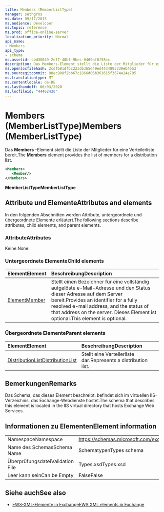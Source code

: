 ```yaml
---
title: Members (MemberListType)
manager: sethgros
ms.date: 09/17/2015
ms.audience: Developer
ms.topic: reference
ms.prod: office-online-server
localization_priority: Normal
api_name:
- Members
api_type:
- schema
ms.assetid: cbd38049-2ef7-40bf-9bec-0469af0f58ec
description: Das Members-Element stellt die Liste der Mitglieder für eine Verteilerliste bereit.
ms.openlocfilehash: 2cdfb81dfbc223db365d49ed44d4893339eb4653
ms.sourcegitcommit: 88ec988f2bb67c1866d06b361615f3674a24e795
ms.translationtype: MT
ms.contentlocale: de-DE
ms.lasthandoff: 06/03/2020
ms.locfileid: "44462430"
---
```

# <a name="members-memberlisttype"></a><span data-ttu-id="93452-103">Members (MemberListType)</span><span class="sxs-lookup"><span data-stu-id="93452-103">Members (MemberListType)</span></span>

<span data-ttu-id="93452-104">Das **Members** -Element stellt die Liste der Mitglieder für eine Verteilerliste bereit.</span><span class="sxs-lookup"><span data-stu-id="93452-104">The **Members** element provides the list of members for a distribution list.</span></span> 
  
```xml
<Members>
   <Member/>
</Members>
```

<span data-ttu-id="93452-105">**MemberListType**</span><span class="sxs-lookup"><span data-stu-id="93452-105">**MemberListType**</span></span>

## <a name="attributes-and-elements"></a><span data-ttu-id="93452-106">Attribute und Elemente</span><span class="sxs-lookup"><span data-stu-id="93452-106">Attributes and elements</span></span>

<span data-ttu-id="93452-107">In den folgenden Abschnitten werden Attribute, untergeordnete und übergeordnete Elemente erläutert.</span><span class="sxs-lookup"><span data-stu-id="93452-107">The following sections describe attributes, child elements, and parent elements.</span></span>
  
### <a name="attributes"></a><span data-ttu-id="93452-108">Attribute</span><span class="sxs-lookup"><span data-stu-id="93452-108">Attributes</span></span>

<span data-ttu-id="93452-109">Keine.</span><span class="sxs-lookup"><span data-stu-id="93452-109">None.</span></span>
  
### <a name="child-elements"></a><span data-ttu-id="93452-110">Untergeordnete Elemente</span><span class="sxs-lookup"><span data-stu-id="93452-110">Child elements</span></span>

|<span data-ttu-id="93452-111">**Element**</span><span class="sxs-lookup"><span data-stu-id="93452-111">**Element**</span></span>|<span data-ttu-id="93452-112">**Beschreibung**</span><span class="sxs-lookup"><span data-stu-id="93452-112">**Description**</span></span>|
|:-----|:-----|
|[<span data-ttu-id="93452-113">Element</span><span class="sxs-lookup"><span data-stu-id="93452-113">Member</span></span>](member-ex15websvcsotherref.md) <br/> |<span data-ttu-id="93452-114">Stellt einen Bezeichner für eine vollständig aufgelöste e-Mail-Adresse und den Status dieser Adresse auf dem Server bereit.</span><span class="sxs-lookup"><span data-stu-id="93452-114">Provides an identifier for a fully resolved e-mail address, and the status of that address on the server.</span></span> <span data-ttu-id="93452-115">Dieses Element ist optional.</span><span class="sxs-lookup"><span data-stu-id="93452-115">This element is optional.</span></span>  <br/> |
   
### <a name="parent-elements"></a><span data-ttu-id="93452-116">Übergeordnete Elemente</span><span class="sxs-lookup"><span data-stu-id="93452-116">Parent elements</span></span>

|<span data-ttu-id="93452-117">**Element**</span><span class="sxs-lookup"><span data-stu-id="93452-117">**Element**</span></span>|<span data-ttu-id="93452-118">**Beschreibung**</span><span class="sxs-lookup"><span data-stu-id="93452-118">**Description**</span></span>|
|:-----|:-----|
|[<span data-ttu-id="93452-119">DistributionList</span><span class="sxs-lookup"><span data-stu-id="93452-119">DistributionList</span></span>](distributionlist.md) <br/> |<span data-ttu-id="93452-120">Stellt eine Verteilerliste dar.</span><span class="sxs-lookup"><span data-stu-id="93452-120">Represents a distribution list.</span></span>  <br/> |
   
## <a name="remarks"></a><span data-ttu-id="93452-121">Bemerkungen</span><span class="sxs-lookup"><span data-stu-id="93452-121">Remarks</span></span>

<span data-ttu-id="93452-122">Das Schema, das dieses Element beschreibt, befindet sich im virtuellen IIS-Verzeichnis, das Exchange-Webdienste hostet.</span><span class="sxs-lookup"><span data-stu-id="93452-122">The schema that describes this element is located in the IIS virtual directory that hosts Exchange Web Services.</span></span>
  
## <a name="element-information"></a><span data-ttu-id="93452-123">Informationen zu Elementen</span><span class="sxs-lookup"><span data-stu-id="93452-123">Element information</span></span>

|||
|:-----|:-----|
|<span data-ttu-id="93452-124">Namespace</span><span class="sxs-lookup"><span data-stu-id="93452-124">Namespace</span></span>  <br/> |https://schemas.microsoft.com/exchange/services/2006/types  <br/> |
|<span data-ttu-id="93452-125">Name des Schemas</span><span class="sxs-lookup"><span data-stu-id="93452-125">Schema Name</span></span>  <br/> |<span data-ttu-id="93452-126">Schematypen</span><span class="sxs-lookup"><span data-stu-id="93452-126">Types schema</span></span>  <br/> |
|<span data-ttu-id="93452-127">Überprüfungsdatei</span><span class="sxs-lookup"><span data-stu-id="93452-127">Validation File</span></span>  <br/> |<span data-ttu-id="93452-128">Types.xsd</span><span class="sxs-lookup"><span data-stu-id="93452-128">Types.xsd</span></span>  <br/> |
|<span data-ttu-id="93452-129">Leer kann sein</span><span class="sxs-lookup"><span data-stu-id="93452-129">Can be Empty</span></span>  <br/> |<span data-ttu-id="93452-130">False</span><span class="sxs-lookup"><span data-stu-id="93452-130">False</span></span>  <br/> |
   
## <a name="see-also"></a><span data-ttu-id="93452-131">Siehe auch</span><span class="sxs-lookup"><span data-stu-id="93452-131">See also</span></span>

- [<span data-ttu-id="93452-132">EWS-XML-Elemente in Exchange</span><span class="sxs-lookup"><span data-stu-id="93452-132">EWS XML elements in Exchange</span></span>](ews-xml-elements-in-exchange.md)

